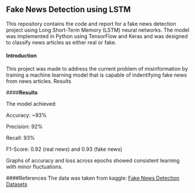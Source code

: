 ## **Fake News Detection using LSTM**

This repository contains the code and report for a fake news detection project using Long Short-Term Memory (LSTM) neural networks. The model was implemented in Python using TensorFlow and Keras and was designed to classify news articles as either real or fake.

#### **Introduction**

This project was made to address the current problem of misinformation by training a machine learning model that is capable of indentifying fake news from news articles. 
Results

####**Results**

The model achieved:

Accuracy: ~93%

Precision: 92%

Recall: 93%

F1-Score: 0.92 (real news) and 0.93 (fake news)

Graphs of accuracy and loss across epochs showed consistent learning with minor fluctuations.

####References
The data was taken from kaggle: [Fake News Detection Datasets](http://https://www.kaggle.com/datasets/emineyetm/fake-news-detection-datasets/data "Fake News Detection Datasets")
